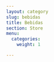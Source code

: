 ```yaml
---
layout: category
slug: bebidas
title: Bebidas
section: Store
menu:
  categories:
    weight: 1

---
```

